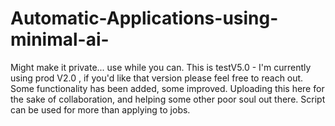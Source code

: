 # Automatic-Applications-using-minimal-ai-
Might make it private... use while you can. This is testV5.0 - I'm currently using prod V2.0 , if you'd like that version please feel free to reach out. Some functionality has been added, some improved. Uploading this here for the sake of collaboration, and helping some other poor soul out there. Script can be used for more than applying to jobs. 
